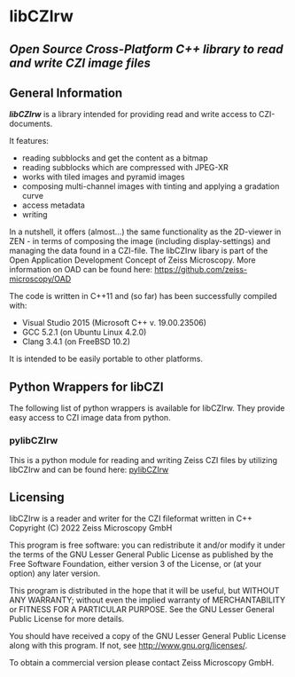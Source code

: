 # libCZIrw
***Open Source Cross-Platform C++ library to read and write CZI image files***
---------------------------------------------------------------------

## General Information
 
***libCZIrw*** is a library intended for providing read and write access to CZI-documents.

It features:

* reading subblocks and get the content as a bitmap
* reading subblocks which are compressed with JPEG-XR
* works with tiled images and pyramid images
* composing multi-channel images with tinting and applying a gradation curve
* access metadata
* writing

In a nutshell, it offers (almost...) the same functionality as the 2D-viewer in ZEN - in terms of composing the image (including display-settings) and managing the data found in a CZI-file. The libCZIrw libary is part of the Open Application Development Concept of Zeiss Microscopy. More information on OAD can be found here: https://github.com/zeiss-microscopy/OAD

The code is written in C++11 and (so far) has been successfully compiled with:

* Visual Studio 2015 (Microsoft C++ v. 19.00.23506)
* GCC 5.2.1 (on Ubuntu Linux 4.2.0)
* Clang 3.4.1 (on FreeBSD 10.2)

It is intended to be easily portable to other platforms.

## Python Wrappers for libCZI

The following list of python wrappers is available for libCZIrw. They provide easy access to CZI image data from python.

### pylibCZIrw

This is a python module for reading and writing Zeiss CZI files by utilizing libCZIrw and can be found here: [pylibCZIrw](https://pypi.org/project/pylibczirw/)

## Licensing
libCZIrw is a reader and writer for the CZI fileformat written in C++
Copyright (C) 2022  Zeiss Microscopy GmbH

This program is free software: you can redistribute it and/or modify
it under the terms of the GNU Lesser General Public License as published by
the Free Software Foundation, either version 3 of the License, or
(at your option) any later version.

This program is distributed in the hope that it will be useful,
but WITHOUT ANY WARRANTY; without even the implied warranty of
MERCHANTABILITY or FITNESS FOR A PARTICULAR PURPOSE.  See the
GNU Lesser General Public License for more details.

You should have received a copy of the GNU Lesser General Public License
along with this program.  If not, see <http://www.gnu.org/licenses/>.

To obtain a commercial version please contact Zeiss Microscopy GmbH.
